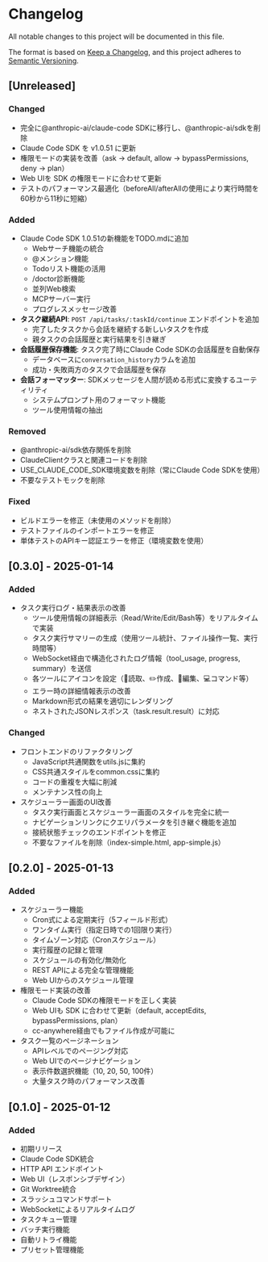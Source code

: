 # Changelog

All notable changes to this project will be documented in this file.

The format is based on [Keep a Changelog](https://keepachangelog.com/en/1.0.0/),
and this project adheres to [Semantic Versioning](https://semver.org/spec/v2.0.0.html).

## [Unreleased]

### Changed
- 完全に@anthropic-ai/claude-code SDKに移行し、@anthropic-ai/sdkを削除
- Claude Code SDK を v1.0.51 に更新
- 権限モードの実装を改善（ask → default, allow → bypassPermissions, deny → plan）
- Web UIを SDK の権限モードに合わせて更新
- テストのパフォーマンス最適化（beforeAll/afterAllの使用により実行時間を60秒から11秒に短縮）

### Added
- Claude Code SDK 1.0.51の新機能をTODO.mdに追加
  - Webサーチ機能の統合
  - @メンション機能
  - Todoリスト機能の活用
  - /doctor診断機能
  - 並列Web検索
  - MCPサーバー実行
  - プログレスメッセージ改善
- **タスク継続API**: `POST /api/tasks/:taskId/continue` エンドポイントを追加
  - 完了したタスクから会話を継続する新しいタスクを作成
  - 親タスクの会話履歴と実行結果を引き継ぎ
- **会話履歴保存機能**: タスク完了時にClaude Code SDKの会話履歴を自動保存
  - データベースに`conversation_history`カラムを追加
  - 成功・失敗両方のタスクで会話履歴を保存
- **会話フォーマッター**: SDKメッセージを人間が読める形式に変換するユーティリティ
  - システムプロンプト用のフォーマット機能
  - ツール使用情報の抽出

### Removed
- @anthropic-ai/sdk依存関係を削除
- ClaudeClientクラスと関連コードを削除
- USE_CLAUDE_CODE_SDK環境変数を削除（常にClaude Code SDKを使用）
- 不要なテストモックを削除

### Fixed
- ビルドエラーを修正（未使用のメソッドを削除）
- テストファイルのインポートエラーを修正
- 単体テストのAPIキー認証エラーを修正（環境変数を使用）

## [0.3.0] - 2025-01-14

### Added
- タスク実行ログ・結果表示の改善
  - ツール使用情報の詳細表示（Read/Write/Edit/Bash等）をリアルタイムで実装
  - タスク実行サマリーの生成（使用ツール統計、ファイル操作一覧、実行時間等）
  - WebSocket経由で構造化されたログ情報（tool_usage, progress, summary）を送信
  - 各ツールにアイコンを設定（📖読取、✏️作成、📝編集、💻コマンド等）
  - エラー時の詳細情報表示の改善
  - Markdown形式の結果を適切にレンダリング
  - ネストされたJSONレスポンス（task.result.result）に対応

### Changed
- フロントエンドのリファクタリング
  - JavaScript共通関数をutils.jsに集約
  - CSS共通スタイルをcommon.cssに集約
  - コードの重複を大幅に削減
  - メンテナンス性の向上
- スケジューラー画面のUI改善
  - タスク実行画面とスケジューラー画面のスタイルを完全に統一
  - ナビゲーションリンクにクエリパラメータを引き継ぐ機能を追加
  - 接続状態チェックのエンドポイントを修正
  - 不要なファイルを削除（index-simple.html, app-simple.js）

## [0.2.0] - 2025-01-13

### Added
- スケジューラー機能
  - Cron式による定期実行（5フィールド形式）
  - ワンタイム実行（指定日時での1回限り実行）
  - タイムゾーン対応（Cronスケジュール）
  - 実行履歴の記録と管理
  - スケジュールの有効化/無効化
  - REST APIによる完全な管理機能
  - Web UIからのスケジュール管理
- 権限モード実装の改善
  - Claude Code SDKの権限モードを正しく実装
  - Web UIも SDK に合わせて更新（default, acceptEdits, bypassPermissions, plan）
  - cc-anywhere経由でもファイル作成が可能に
- タスク一覧のページネーション
  - APIレベルでのページング対応
  - Web UIでのページナビゲーション
  - 表示件数選択機能（10, 20, 50, 100件）
  - 大量タスク時のパフォーマンス改善

## [0.1.0] - 2025-01-12

### Added
- 初期リリース
- Claude Code SDK統合
- HTTP API エンドポイント
- Web UI（レスポンシブデザイン）
- Git Worktree統合
- スラッシュコマンドサポート
- WebSocketによるリアルタイムログ
- タスクキュー管理
- バッチ実行機能
- 自動リトライ機能
- プリセット管理機能